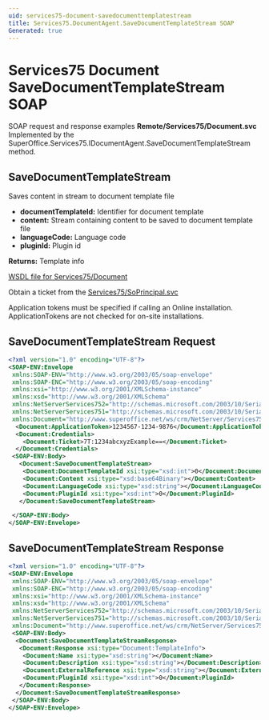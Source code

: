 ```yaml
---
uid: services75-document-savedocumenttemplatestream
title: Services75.DocumentAgent.SaveDocumentTemplateStream SOAP
Generated: true
---
```


# Services75 Document SaveDocumentTemplateStream SOAP

SOAP request and response examples **Remote/Services75/Document.svc**
Implemented by the <see cref="M:SuperOffice.Services75.IDocumentAgent.SaveDocumentTemplateStream">SuperOffice.Services75.IDocumentAgent.SaveDocumentTemplateStream</see> method.

## SaveDocumentTemplateStream

Saves content in stream to document template file

* **documentTemplateId:** Identifier for document template
* **content:** Stream containing content to be saved to document template file
* **languageCode:** Language code
* **pluginId:** Plugin id

**Returns:** Template info


[WSDL file for Services75/Document](../Services75-Document.md)

Obtain a ticket from the [Services75/SoPrincipal.svc](../SoPrincipal/SoPrincipal.md)

Application tokens must be specified if calling an Online installation. ApplicationTokens are not checked for on-site installations.

## SaveDocumentTemplateStream Request

```xml
<?xml version="1.0" encoding="UTF-8"?>
<SOAP-ENV:Envelope
 xmlns:SOAP-ENV="http://www.w3.org/2003/05/soap-envelope"
 xmlns:SOAP-ENC="http://www.w3.org/2003/05/soap-encoding"
 xmlns:xsi="http://www.w3.org/2001/XMLSchema-instance"
 xmlns:xsd="http://www.w3.org/2001/XMLSchema"
 xmlns:NetServerServices752="http://schemas.microsoft.com/2003/10/Serialization/Arrays"
 xmlns:NetServerServices751="http://schemas.microsoft.com/2003/10/Serialization/"
 xmlns:Document="http://www.superoffice.net/ws/crm/NetServer/Services75">
  <Document:ApplicationToken>1234567-1234-9876</Document:ApplicationToken>
  <Document:Credentials>
    <Document:Ticket>7T:1234abcxyzExample==</Document:Ticket>
  </Document:Credentials>
 <SOAP-ENV:Body>
   <Document:SaveDocumentTemplateStream>
    <Document:DocumentTemplateId xsi:type="xsd:int">0</Document:DocumentTemplateId>
    <Document:Content xsi:type="xsd:base64Binary"></Document:Content>
    <Document:LanguageCode xsi:type="xsd:string"></Document:LanguageCode>
    <Document:PluginId xsi:type="xsd:int">0</Document:PluginId>
   </Document:SaveDocumentTemplateStream>

 </SOAP-ENV:Body>
</SOAP-ENV:Envelope>

```


## SaveDocumentTemplateStream Response

```xml
<?xml version="1.0" encoding="UTF-8"?>
<SOAP-ENV:Envelope
 xmlns:SOAP-ENV="http://www.w3.org/2003/05/soap-envelope"
 xmlns:SOAP-ENC="http://www.w3.org/2003/05/soap-encoding"
 xmlns:xsi="http://www.w3.org/2001/XMLSchema-instance"
 xmlns:xsd="http://www.w3.org/2001/XMLSchema"
 xmlns:NetServerServices752="http://schemas.microsoft.com/2003/10/Serialization/Arrays"
 xmlns:NetServerServices751="http://schemas.microsoft.com/2003/10/Serialization/"
 xmlns:Document="http://www.superoffice.net/ws/crm/NetServer/Services75">
 <SOAP-ENV:Body>
  <Document:SaveDocumentTemplateStreamResponse>
   <Document:Response xsi:type="Document:TemplateInfo">
    <Document:Name xsi:type="xsd:string"></Document:Name>
    <Document:Description xsi:type="xsd:string"></Document:Description>
    <Document:ExternalReference xsi:type="xsd:string"></Document:ExternalReference>
    <Document:PluginId xsi:type="xsd:int">0</Document:PluginId>
   </Document:Response>
  </Document:SaveDocumentTemplateStreamResponse>
 </SOAP-ENV:Body>
</SOAP-ENV:Envelope>

```

